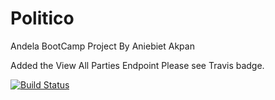 # Politico
Andela BootCamp Project By Aniebiet Akpan

Added the View All Parties Endpoint
Please see Travis badge.

[![Build Status](https://travis-ci.org/elniebiet/Politico.svg?branch=ft-delete-a-party-163507156)](https://travis-ci.org/elniebiet/Politico)
